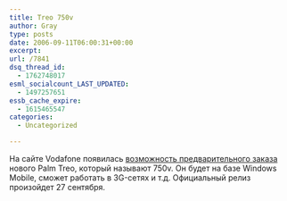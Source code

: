 ```yaml
---
title: Treo 750v
author: Gray
type: posts
date: 2006-09-11T06:00:31+00:00
excerpt:
url: /7841
dsq_thread_id:
  - 1762748017
esml_socialcount_LAST_UPDATED:
  - 1497257651
essb_cache_expire:
  - 1615465547
categories:
  - Uncategorized

---
```








На сайте Vodafone появилась <a href="http://www.vodafonebusinessshop.co.uk/index.cfm?fuseaction=Phones.productdetails&menuactive=2&mnuid=2&sbmid=2.2&prodid=2869" target="_blank">возможность предварительного заказа</a> нового Palm Treo, который называют 750v. Он будет на базе Windows Mobile, сможет работать в 3G-сетях и т.д. Официальный релиз произойдет 27 сентября.